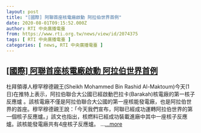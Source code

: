 ```yaml
---
layout: post
title: "[國際] 阿聯首座核電廠啟動 阿拉伯世界首例"
date: 2020-08-01T09:15:52.000Z
author: RTI 中央廣播電臺
from: https://www.rti.org.tw/news/view/id/2074375
tags: [ RTI 中央廣播電臺 ]
categories: [ news, RTI 中央廣播電臺 ]
---
```

<!--1596273352000-->
[[國際] 阿聯首座核電廠啟動 阿拉伯世界首例](https://www.rti.org.tw/news/view/id/2074375)
------

<div>
杜拜領導人穆罕穆德親王(Sheikh Mohammed Bin Rashid Al-Maktoum)今天(1日)在推特上表示，阿拉伯聯合大公國已經啟動巴拉卡(Barakah)核電廠的第一核子反應爐&nbsp;。該核電廠不僅是阿拉伯聯合大公國的第一座核能發電廠，也是阿拉伯世界的首座。穆罕穆德親王說：「今天我們宣布，阿聯已經成功運轉阿拉伯世界的第一個核子反應爐。」該文也指出，核燃料已經成功裝載進廠中其中一座核子反應爐。該核能發電廠共有4座核子反應爐。&nbsp;...<a target="_blank" href="https://www.rti.org.tw/news/view/id/2074375">...more</a>
</div>
